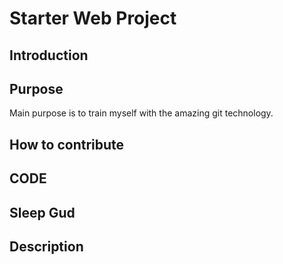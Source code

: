 # Starter Web Project

## Introduction

## Purpose

Main purpose is to train myself with the amazing git technology.

## How to contribute

## CODE 

## Sleep Gud

## Description